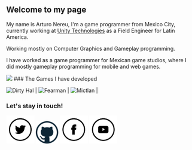 ## Welcome to my page

My name is Arturo Nereu, I'm a game programmer from Mexico City, currently working at [Unity Technologies](unity3d.com) as a Field Engineer for Latin America.

Working mostly on Computer Graphics and Gameplay programming.

I have worked as a game programmer for Mexican game studios, where I did mostly gameplay programming for mobile and web games.


<img src="https://user-images.githubusercontent.com/263776/27237294-37b3599c-528e-11e7-9196-3c678a5f60e9.png">
### The Games I have developed

<img src="http://phynegames.com/assets/media/games/hal/logo_img.jpg" alt="Dirty Hal" width="205" height="150"> | <img src="http://phynegames.com/assets/media/games/fearman/logo_img.jpg" alt="Fearman" width="205" height="150">  | <img src="http://phynegames.com/assets/media/games/mictlan/logo_img.jpg" alt="Mictlan" width="205" height="150">  |

### Let's stay in touch!

<a href="https://twitter.com/arturonereu"> <img src="/images/social_icons/twitter.png" width="75" height="75" ></a>
<a href="https://github.com/ArturoNereu"> <img src="/images/social_icons/github.png" width="60" height="60"></a>
<a href="https://www.facebook.com/ArturoNereu"> <img src="/images/social_icons/facebook.png" width="75" height="75" ></a>
<a href="https://www.youtube.com/channel/UCQqs-jApbR28A2U6mSi9kyAu"> <img src="/images/social_icons/youtube.png" width="75" height="75"></a>


